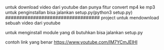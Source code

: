 untuk download video dari youtube dan punya fitur convert mp4 ke mp3 untuk penginstallan bisa jalankan setup.py(python3 setup.py) ################################## project untuk mendownload sebuah video dari youtube

untuk menginstall module yang di butuhkan bisa jalankan setup.py

contoh link yang benar https://www.youtube.com/IM7YCmJEIHI
